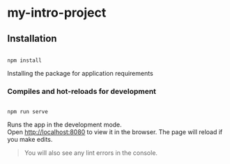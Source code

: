 
# my-intro-project

## Installation

```

npm install

```

Installing the package for application requirements
 
### Compiles and hot-reloads for development

```

npm run serve

```
Runs the app in the development mode.<br>
Open [http://localhost:8080](http://localhost:8080) to view it in the browser.
The page will reload if you make edits.<br>
>You will also see any lint errors in the console.